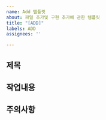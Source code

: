 ```yaml
---
name: Add 템플릿
about: 파일 추가및 구현 추가에 관한 템플릿
title: "[ADD]"
labels: ADD
assignees: ''

---
```


## 제목
>
## 작업내용
>
## 주의사항
>
